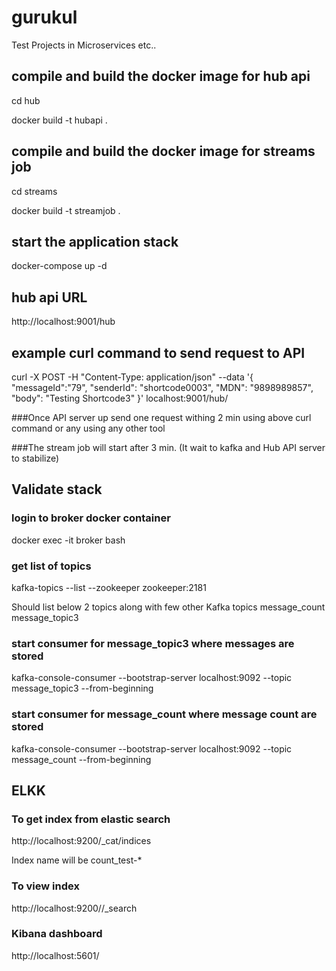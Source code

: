 # gurukul
Test Projects in Microservices etc..

## compile and build the docker image for hub api
cd hub

docker build -t hubapi .

## compile and build the docker image for streams job
cd streams

docker build -t streamjob .


## start the application stack

docker-compose up -d

## hub api URL

http://localhost:9001/hub

## example curl command to send request to API
curl -X POST  -H "Content-Type: application/json" --data '{ "messageId":"79", "senderId": "shortcode0003", "MDN": "9898989857", "body": "Testing Shortcode3" }' localhost:9001/hub/

###Once API server up send one request withing 2 min using above curl command or any using any other tool

###The stream job will start after 3 min. (It wait to kafka and Hub API server to stabilize)

## Validate stack

### login to broker docker container

docker exec -it broker bash

### get list of topics

kafka-topics --list  --zookeeper zookeeper:2181

Should list below 2 topics along with few other Kafka topics
	message_count
	message_topic3

### start consumer for message_topic3 where messages are stored

kafka-console-consumer --bootstrap-server localhost:9092 --topic message_topic3 --from-beginning

### start consumer for message_count where message count are stored

kafka-console-consumer --bootstrap-server localhost:9092 --topic message_count --from-beginning

## ELKK

### To get index from elastic search

 http://localhost:9200/_cat/indices
 
 Index name will be count_test-*
 
 ### To view index 
 
 http://localhost:9200/<index name>/_search
 
 ### Kibana dashboard
 
  http://localhost:5601/
  
 


